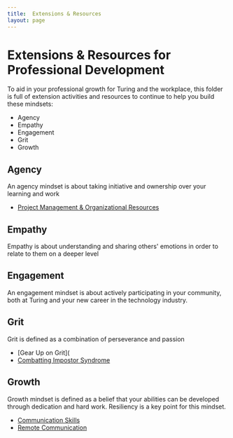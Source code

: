 ```yaml
---
title:  Extensions & Resources
layout: page
---
```


# Extensions & Resources for Professional Development

To aid in your professional growth for Turing and the workplace, this folder is full of extension activities and resources to continue to help you build these mindsets:
* Agency
* Empathy
* Engagement
* Grit
* Growth

## Agency
An agency mindset is about taking initiative and ownership over your learning and work

* [Project Management & Organizational Resources](project_management_resources)

## Empathy
Empathy is about understanding and sharing others' emotions in order to relate to them on a deeper level


## Engagement
An engagement mindset is about actively participating in your community, both at Turing and your new career in the technology industry.


## Grit
Grit is defined as a combination of perseverance and passion

* [Gear Up on Grit](
* [Combatting Impostor Syndrome](impostor_syndrome)

## Growth
Growth mindset is defined as a belief that your abilities can be developed through dedication and hard work. Resiliency is a key point for this mindset.

* [Communication Skills](communication_skills)
* [Remote Communication](remote_communication)
